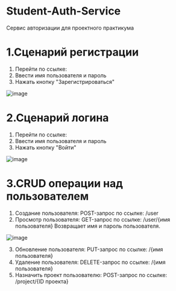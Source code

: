 # Student-Auth-Service
Сервис авторизации для проектного практикума
# 1.Сценарий регистрации
1) Перейти по ссылке:
2) Ввести имя пользователя и пароль
3) Нажать кнопку "Зарегистрироваться"

![image](https://github.com/korvalanni/Student-Auth-Service/assets/114663096/614a4ee8-ffab-4be6-950a-c6f8b787f8b5)


# 2.Сценарий логина
1) Перейти по ссылке:
2) Ввести имя пользователя и пароль
3) Нажать кнопку "Войти"

![image](https://github.com/korvalanni/Student-Auth-Service/assets/114663096/f38ffac4-fee8-4aa0-b3ff-8886a83d64ce)


# 3.CRUD операции над пользователем
1) Создание пользователя:
POST-запрос по ссылке: /user
2) Просмотр пользователя:
GET-запрос по ссылке: /user/{имя пользователя}
Возвращает имя и пароль пользователя.

![image](https://github.com/korvalanni/Student-Auth-Service/assets/114663096/9fd8ed22-ab65-4ad0-a46a-8232ded2e1e4)

3) Обновление пользователя:
PUT-запрос по ссылке: /{имя пользователя}
4) Удаление пользователя:
DELETE-запрос по ссылке: /{имя пользователя}
5) Назначить проект пользователю:
POST-запрос по ссылке: /project/{ID проекта}
